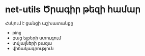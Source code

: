 # net-utils Ծրագիր թեզի համար

Հսկում է ցանցի աշխատանքը

* ping
* բաց ելքերի ստուգում
* տվյալների բազա
* վիճակագրություն
